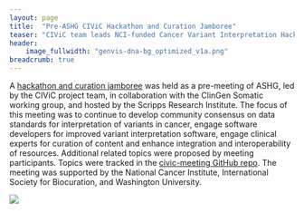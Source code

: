 ```yaml
---
layout: page
title:  "Pre-ASHG CIViC Hackathon and Curation Jamboree"
teaser: "CIViC team leads NCI-funded Cancer Variant Interpretation Hackathon and Curation Jamboree"
header:
    image_fullwidth: "genvis-dna-bg_optimized_v1a.png"
breadcrumb: true
---
```


A [hackathon and curation jamboree](https://civicdb.org/meetings) was held as a pre-meeting of ASHG, led by the CIViC project team, in collaboration with the ClinGen Somatic working group, and hosted by the Scripps Research Institute. The focus of this meeting was to continue to develop community consensus on data standards for interpretation of variants in cancer, engage software developers for improved variant interpretation software, engage clinical experts for curation of content and enhance integration and interoperability of resources. Additional related topics were proposed by meeting participants. Topics were tracked in the [civic-meeting GitHub repo](https://github.com/griffithlab/civic-meeting/issues). The meeting was supported by the National Cancer Institute, International Society for Biocuration, and Washington University.

<div class="row">
    <div class="small-12 columns">
        <img src="/assets/img/news/CIViC_Hackathon.jpg">
    </div>
</div>
